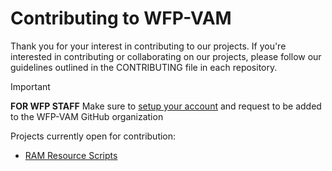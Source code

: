 # Contributing to WFP-VAM

Thank you for your interest in contributing to our projects. If you're interested in contributing or collaborating on our projects, please follow our guidelines outlined in the CONTRIBUTING file in each repository.

> [!IMPORTANT]  
> **FOR WFP STAFF**
> Make sure to [setup your account](https://github.com/WFP-VAM/ram-data-science-tools-docs/blob/main/docs/how-to/set-up-github-account.md) and request to be added to the WFP-VAM GitHub organization


Projects currently open for contribution:
- [RAM Resource Scripts](https://github.com/WFP-VAM/RAMResourcesScripts)